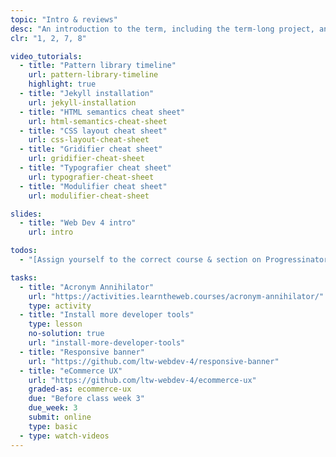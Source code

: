 ```yaml
---
topic: "Intro & reviews"
desc: "An introduction to the term, including the term-long project, and a simple, quick review."
clr: "1, 2, 7, 8"

video_tutorials:
  - title: "Pattern library timeline"
    url: pattern-library-timeline
    highlight: true
  - title: "Jekyll installation"
    url: jekyll-installation
  - title: "HTML semantics cheat sheet"
    url: html-semantics-cheat-sheet
  - title: "CSS layout cheat sheet"
    url: css-layout-cheat-sheet
  - title: "Gridifier cheat sheet"
    url: gridifier-cheat-sheet
  - title: "Typografier cheat sheet"
    url: typografier-cheat-sheet
  - title: "Modulifier cheat sheet"
    url: modulifier-cheat-sheet

slides:
  - title: "Web Dev 4 intro"
    url: intro

todos:
  - "[Assign yourself to the correct course & section on Progressinator for due dates](https://progress.learntheweb.courses/profile/)"

tasks:
  - title: "Acronym Annihilator"
    url: "https://activities.learntheweb.courses/acronym-annihilator/"
    type: activity
  - title: "Install more developer tools"
    type: lesson
    no-solution: true
    url: "install-more-developer-tools"
  - title: "Responsive banner"
    url: "https://github.com/ltw-webdev-4/responsive-banner"
  - title: "eCommerce UX"
    url: "https://github.com/ltw-webdev-4/ecommerce-ux"
    graded-as: ecommerce-ux
    due: "Before class week 3"
    due_week: 3
    submit: online
    type: basic
  - type: watch-videos
---
```

